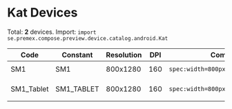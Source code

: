 # Kat Devices

Total: **2** devices. Import: `import se.premex.compose.preview.device.catalog.android.Kat`

| Code | Constant | Resolution | DPI | Compose Spec | Preview Usage |
|------|----------|------------|-----|-------------|---------------|
| SM1 | SM1 | 800x1280 | 160 | `spec:width=800px,height=1280px,dpi=160` | `@Preview(device = Kat.SM1)` |
| SM1_Tablet | SM1_TABLET | 800x1280 | 160 | `spec:width=800px,height=1280px,dpi=160` | `@Preview(device = Kat.SM1_TABLET)` |

<!-- Generated automatically. Do not edit manually. -->
